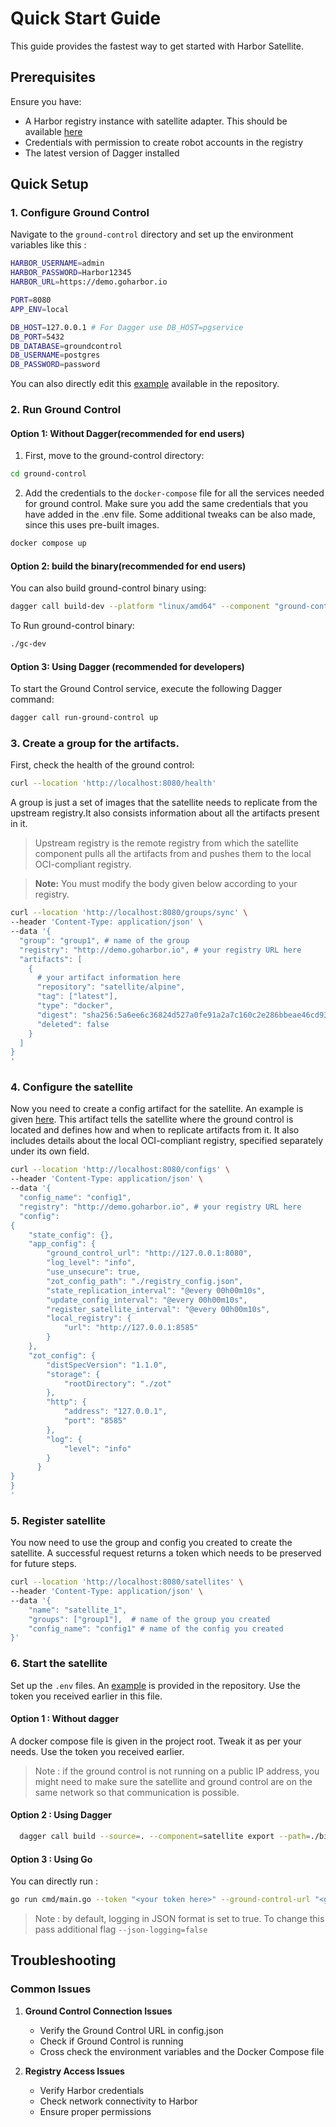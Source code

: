 # Quick Start Guide

This guide provides the fastest way to get started with Harbor Satellite.

## Prerequisites

Ensure you have:
- A Harbor registry instance with satellite adapter. This should be available [here](https://github.com/container-registry/harbor-next/tree/satellite)
- Credentials with permission to create robot accounts in the registry
- The latest version of Dagger installed
  
## Quick Setup

### 1. Configure Ground Control

Navigate to the `ground-control` directory and set up the environment variables like this : 

```bash
HARBOR_USERNAME=admin
HARBOR_PASSWORD=Harbor12345
HARBOR_URL=https://demo.goharbor.io

PORT=8080
APP_ENV=local

DB_HOST=127.0.0.1 # For Dagger use DB_HOST=pgservice
DB_PORT=5432
DB_DATABASE=groundcontrol
DB_USERNAME=postgres       
DB_PASSWORD=password  
```
You can also directly edit this [example](ground-control/.env.example) available in the repository.

### 2. Run Ground Control

#### Option 1: Without Dagger(recommended for end users)

1. First, move to the ground-control directory:
```bash
cd ground-control
```

2. Add the credentials to the `docker-compose` file for all the services needed for ground control. Make sure you add the same credentials that you have added in the .env file. Some additional tweaks can be also made, since this uses pre-built images.
```bash
docker compose up
```

#### Option 2: build the binary(recommended for end users)
You can also build ground-control binary using:

```bash
dagger call build-dev --platform "linux/amd64" --component "ground-control" export --path=./gc-dev
```

To Run ground-control binary:

```bash
./gc-dev
```

#### Option 3: Using Dagger (recommended for developers)

To start the Ground Control service, execute the following Dagger command:

```bash
dagger call run-ground-control up
```


### 3. Create a group for the artifacts.

First, check the health of the ground control:

```bash
curl --location 'http://localhost:8080/health'
```

A group is just a set of images that the satellite needs to replicate from the upstream registry.It also consists information about all the artifacts present in it. 
> Upstream registry is the remote registry from which the satellite component pulls all the artifacts from and pushes them to the local OCI-compliant registry. 



> **Note:** You must modify the body given below according to your registry. 
```bash
curl --location 'http://localhost:8080/groups/sync' \
--header 'Content-Type: application/json' \
--data '{
  "group": "group1", # name of the group
  "registry": "http://demo.goharbor.io", # your registry URL here
  "artifacts": [
    {
      # your artifact information here
      "repository": "satellite/alpine",
      "tag": ["latest"],
      "type": "docker",
      "digest": "sha256:5a6ee6c36824d527a0fe91a2a7c160c2e286bbeae46cd931c337ac769f1bd930",
      "deleted": false
    }
  ]
}
'
```

### 4. Configure  the satellite

Now you need to create a config artifact for the satellite. An example is given [here](examples/config.json).
This artifact tells the satellite where the ground control is located and defines how and when to replicate artifacts from it. It also includes details about the local OCI-compliant registry, specified separately under its own field.

```bash
curl --location 'http://localhost:8080/configs' \
--header 'Content-Type: application/json' \
--data '{
  "config_name": "config1",
  "registry": "http://demo.goharbor.io", # your registry URL here
  "config":
{ 
    "state_config": {},
    "app_config": {
        "ground_control_url": "http://127.0.0.1:8080",
        "log_level": "info",
        "use_unsecure": true,
        "zot_config_path": "./registry_config.json",
        "state_replication_interval": "@every 00h00m10s",
        "update_config_interval": "@every 00h00m10s",
        "register_satellite_interval": "@every 00h00m10s",
        "local_registry": {
            "url": "http://127.0.0.1:8585"
        }
    },
    "zot_config": {
        "distSpecVersion": "1.1.0",
        "storage": {
            "rootDirectory": "./zot"
        },
        "http": {
            "address": "127.0.0.1",
            "port": "8585"
        },
        "log": {
            "level": "info"
        }
      }
}
}
'
```

### 5. Register satellite

You now need to use the group and config you created to create the satellite. A successful request returns a token which needs to be preserved for future steps.

```bash
curl --location 'http://localhost:8080/satellites' \
--header 'Content-Type: application/json' \
--data '{
    "name": "satellite_1",
    "groups": ["group1"],  # name of the group you created
    "config_name": "config1" # name of the config you created
}'
```

### 6. Start the satellite
Set up the `.env` files. An [example](.env.example) is provided in the repository. Use the token you received earlier in this file.

#### Option 1 : Without dagger
A docker compose file is given in the project root. Tweak it as per your needs. Use the token you received earlier.
> Note : if the ground control is not running on a public IP address, you might need to make sure the satellite and ground control are on the same network so that communication is possible.

#### Option 2 : Using Dagger
```bash
  dagger call build --source=. --component=satellite export --path=./bin
```

#### Option 3 : Using Go
You can directly run : 

```bash
go run cmd/main.go --token "<your token here>" --ground-control-url "<ground control url here>"
```
> Note : by default, logging in JSON format is set to true. To change this pass additional flag `--json-logging=false`

## Troubleshooting

### Common Issues

1. **Ground Control Connection Issues**
   - Verify the Ground Control URL in config.json
   - Check if Ground Control is running
   - Cross check the environment variables and the Docker Compose file

2. **Registry Access Issues**
   - Verify Harbor credentials
   - Check network connectivity to Harbor
   - Ensure proper permissions

